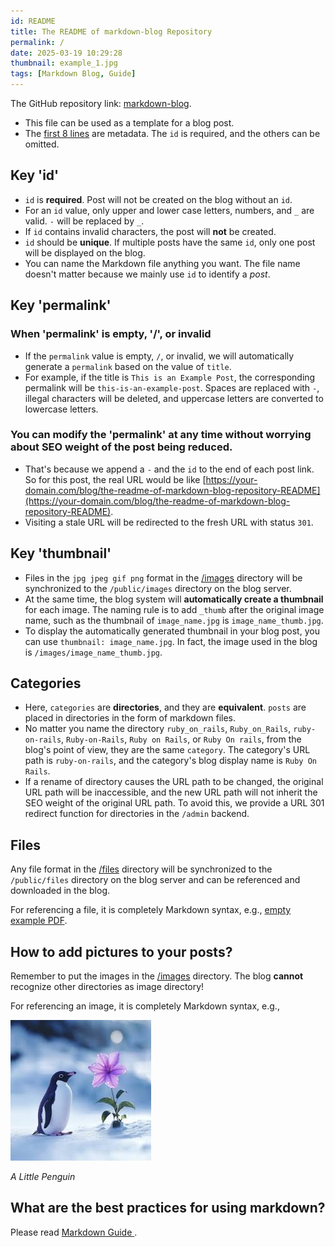 ```yaml
---
id: README
title: The README of markdown-blog Repository
permalink: /
date: 2025-03-19 10:29:28
thumbnail: example_1.jpg
tags: [Markdown Blog, Guide]
---
```


The GitHub repository link: [markdown-blog](https://github.com/developer-portfolios/markdown-blog).

- This file can be used as a template for a blog post.
- The [first 8 lines](https://raw.githubusercontent.com/developer-portfolios/markdown-blog/refs/heads/main/published/README.md) are metadata. The `id` is required, and the others can be omitted.

## Key 'id'

- `id` is **required**. Post will not be created on the blog without an `id`.
- For an `id` value, only upper and lower case letters, numbers, and `_` are valid. `-` will be replaced by `_`.
- If `id` contains invalid characters, the post will **not** be created.
- `id` should be **unique**. If multiple posts have the same `id`, only one post will be displayed on the blog.
- You can name the Markdown file anything you want. The file name doesn't matter because we mainly use `id` to identify a *post*.

## Key 'permalink'

### When 'permalink' is empty, '/', or invalid

- If the `permalink` value is empty, `/`, or invalid, we will automatically generate a `permalink` based on the value of `title`.
- For example, if the title is `This is an Example Post`, the corresponding permalink will be `this-is-an-example-post`. Spaces are replaced with `-`, illegal characters will be deleted, and uppercase letters are converted to lowercase letters.

### You can modify the 'permalink' at any time without worrying about SEO weight of the post being reduced.

- That's because we append a `-` and the `id` to the end of each post link.
    So for this post, the real URL would be like [https://your-domain.com/blog/the-readme-of-markdown-blog-repository-README](https://your-domain.com/blog/the-readme-of-markdown-blog-repository-README).
- Visiting a stale URL will be redirected to the fresh URL with status `301`.

## Key 'thumbnail'

- Files in the `jpg jpeg gif png` format in the [/images](/images) directory will be synchronized to the `/public/images` directory on the blog server.
- At the same time, the blog system will **automatically create a thumbnail** for each image. The naming rule is to add `_thumb` after the original image name, such as the thumbnail of `image_name.jpg` is `image_name_thumb.jpg`.
- To display the automatically generated thumbnail in your blog post, you can use `thumbnail: image_name.jpg`. In fact, the image used in the blog is `/images/image_name_thumb.jpg`.

## Categories

- Here, `categories` are **directories**, and they are **equivalent**. `posts` are placed in directories in the form of markdown files.
- No matter you name the directory `ruby_on_rails`, `Ruby_on_Rails`, `ruby-on-rails`, `Ruby-on-Rails`, `Ruby on Rails`, or `Ruby On rails`, from the blog's point of view, they are the same `category`. The category's URL path is `ruby-on-rails`, and the category's blog display name is `Ruby On Rails`.
- If a rename of directory causes the URL path to be changed, the original URL path will be inaccessible, and the new URL path will not inherit the SEO weight of the original URL path. To avoid this, we provide a URL 301 redirect function for directories in the `/admin` backend.

## Files

Any file format in the [/files](/files) directory will be synchronized to the `/public/files` directory on the blog server and can be referenced and downloaded in the blog.

For referencing a file, it is completely Markdown syntax, e.g., [empty example PDF](/files/empty_example.pdf).

## How to add pictures to your posts?

Remember to put the images in the [/images](/images) directory. The blog **cannot** recognize other directories as image directory!

For referencing an image, it is completely Markdown syntax, e.g.,

![](/images/example_1.jpg)

*A Little Penguin*

## What are the best practices for using markdown?

Please read [Markdown Guide ](https://markdownguide.offshoot.io/basic-syntax/).
